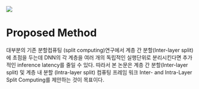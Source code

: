 <img src="https://capsule-render.vercel.app/api?type=waving&color=auto&height=200&width=1000&section=header&text=Inter-%20and%20Intra-Layer%20Split%20Computing&fontSize=40" />
<h1>Proposed Method</h1>
<body>대부분의 기존 분할컴퓨팅 (split computing)연구에서 계층 간 분할(Inter-layer split)에 초점을 두는데 DNN의 각 계층을 여러 개의 독립적인 실행단위로 분리시킨다면 추가적인 inference latency를 줄일 수 있다. 따라서 본 논문은 계층 간 분할(Inter-layer split) 및 계층 내 분할 (Intra-layer split) 컴퓨팅 프레임 워크 Inter- and Intra-Layer Split Computing를 제안하는 것이 목표이다.</body>

 
